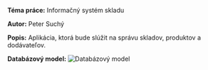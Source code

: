 **Téma práce:** Informačný systém skladu

**Autor:** Peter Suchý

**Popis:** Aplikácia, ktorá bude slúžit na správu skladov, produktov a dodávateľov.

**Databázový model:**
![Databázový model](/uploads/5903a1542f254e6604a959f87ad878e1/Warehouse__1_.png)
